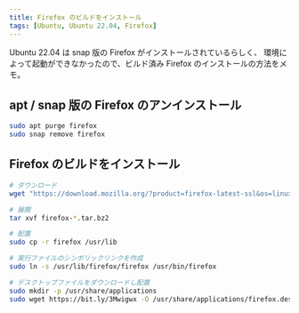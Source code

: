 ```yaml
---
title: Firefox のビルドをインストール
tags: [Ubuntu, Ubuntu 22.04, Firefox]
---
```


Ubuntu 22.04 は snap 版の Firefox がインストールされているらしく、
環境によって起動ができなかったので、ビルド済み Firefox のインストールの方法をメモ。

## apt / snap 版の Firefox のアンインストール
```bash
sudo apt purge firefox
sudo snap remove firefox
```

## Firefox のビルドをインストール

```bash
# ダウンロード
wget "https://download.mozilla.org/?product=firefox-latest-ssl&os=linux64&lang=ja" --trust-server-names

# 展開
tar xvf firefox-*.tar.bz2

# 配置
sudo cp -r firefox /usr/lib

# 実行ファイルのシンボリックリンクを作成
sudo ln -s /usr/lib/firefox/firefox /usr/bin/firefox

# デスクトップファイルをダウンロードし配置
sudo mkdir -p /usr/share/applications
sudo wget https://bit.ly/3Mwigwx -O /usr/share/applications/firefox.desktop
```